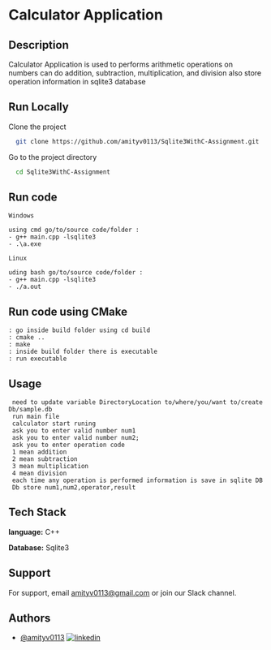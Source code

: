 # Calculator Application 
## Description
Calculator Application is used to performs arithmetic operations on numbers  can do addition, subtraction, multiplication, and division also store operation information in sqlite3 database 

## Run Locally

Clone the project

```bash
  git clone https://github.com/amityv0113/Sqlite3WithC-Assignment.git
```
Go to the project directory

```bash
  cd Sqlite3WithC-Assignment
```

## Run code 
```
Windows

using cmd go/to/source code/folder :
- g++ main.cpp -lsqlite3
- .\a.exe
```

```
Linux

uding bash go/to/source code/folder :
- g++ main.cpp -lsqlite3
- ./a.out
```
## Run code using CMake
```
: go inside build folder using cd build 
: cmake ..
: make 
: inside build folder there is executable 
: run executable
```
## Usage
```
 need to update variable DirectoryLocation to/where/you/want to/create Db/sample.db
 run main file 
 calculator start runing 
 ask you to enter valid number num1
 ask you to enter valid number num2;
 ask you to enter operation code 
 1 mean addition 
 2 mean subtraction 
 3 mean multiplication
 4 mean division
 each time any operation is performed information is save in sqlite DB
 Db store num1,num2,operator,result

```
## Tech Stack

**language:** C++

**Database:** Sqlite3

## Support

For support, email amityv0113@gmail.com or join our Slack channel.


## Authors

- [@amityv0113](https://github.com/amityv0113)
[![linkedin](https://img.shields.io/badge/linkedin-0A66C2?style=for-the-badge&logo=linkedin&logoColor=white)](https://www.linkedin.com/in/amityv0113/)


